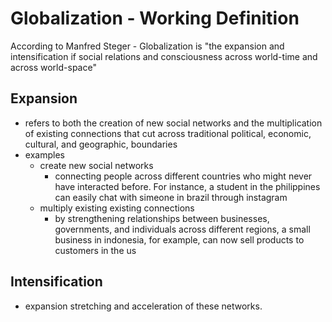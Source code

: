 

# Globalization - Working Definition

According to Manfred Steger -
	Globalization is "the expansion and intensification if social relations and consciousness across world-time and across world-space"
## Expansion
- refers to both the creation of new social networks and the multiplication of existing connections that cut across traditional political, economic, cultural, and geographic, boundaries
- examples
	- create new social networks
		- connecting people across different countries who might never have interacted before. For instance, a student in the philippines can easily chat with simeone in brazil through instagram
	- multiply existing existing connections
		- by strengthening relationships between businesses, governments, and individuals across different regions, a small business in indonesia, for example, can now sell products to customers in the us
## Intensification
- expansion stretching and acceleration of these networks.
	